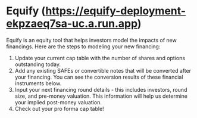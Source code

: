 # Equify (https://equify-deployment-ekpzaeq7sa-uc.a.run.app)

Equify is an equity tool that helps investors model the impacts of new financings. Here are the steps to modeling your new financing:
1. Update your current cap table with the number of shares and options outstanding today.
2. Add any existing SAFEs or convertible notes that will be converted after your financing. You can see the conversion results of these financial instruments below.
3. Input your next financing round details - this includes investors, round size, and pre-money valuation. This information will help us determine your implied post-money valuation.
4. Check out your pro forma cap table!
